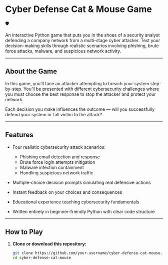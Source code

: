# Cyber Defense Cat & Mouse Game

🛡️

An interactive Python game that puts you in the shoes of a security analyst defending a company network from a multi-stage cyber attacker. Test your decision-making skills through realistic scenarios involving phishing, brute force attacks, malware, and suspicious network activity.

---

## About the Game

In this game, you’ll face an attacker attempting to breach your system step-by-step. You’ll be presented with different cybersecurity challenges where you must choose the best response to stop the attacker and protect your network.

Each decision you make influences the outcome — will you successfully defend your system or fall victim to the attack?

---

## Features

- Four realistic cybersecurity attack scenarios:
  - Phishing email detection and response
  - Brute force login attempts mitigation
  - Malware infection containment
  - Handling suspicious network traffic

- Multiple-choice decision prompts simulating real defensive actions  
- Instant feedback on your choices and consequences  
- Educational experience teaching cybersecurity fundamentals  
- Written entirely in beginner-friendly Python with clear code structure

---

## How to Play

1. **Clone or download this repository:**

   ```bash
   git clone https://github.com/your-username/cyber-defense-cat-mouse.git
   cd cyber-defense-cat-mouse
